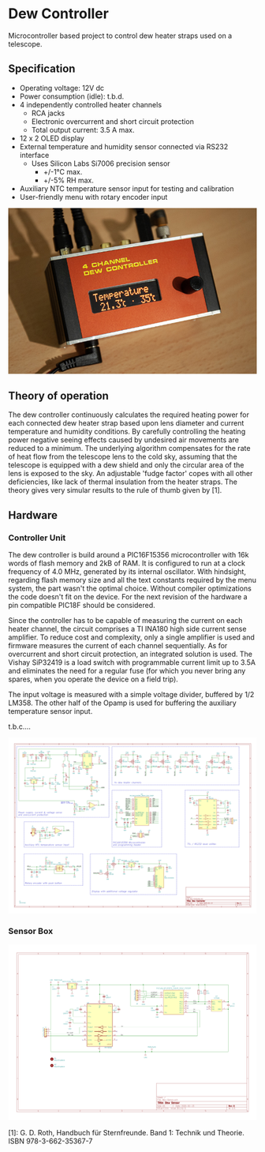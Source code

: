 # Dew Controller

Microcontroller based project to control dew heater straps used on a telescope.

## Specification
* Operating voltage: 12V dc
* Power consumption (idle): t.b.d.
* 4 independently controlled heater channels
  * RCA jacks
  * Electronic overcurrent and short circuit protection
  * Total output current: 3.5 A max.
* 12 x 2 OLED display
* External temperature and humidity sensor connected via RS232 interface
  * Uses Silicon Labs Si7006 precision sensor
    * +/-1°C max.
    * +/-5% RH max.
* Auxiliary NTC temperature sensor input for testing and calibration
* User-friendly menu with rotary encoder input

![Dew controller](Dew_Controller.jpg)

## Theory of operation
The dew controller continuously calculates the required heating power for each connected dew heater strap based upon lens diameter and current temperature and humidity conditions. By carefully controlling the heating power negative seeing effects caused by undesired air movements are reduced to a minimum.
The underlying algorithm compensates for the rate of heat flow from the telescope lens to the cold sky, assuming that the telescope is equipped with a dew shield and only the circular area of the lens is exposed to the sky. An adjustable 'fudge factor' copes with all other deficiencies, like lack of thermal insulation from the heater straps. The theory gives very simular results to the rule of thumb given by [1].

## Hardware
### Controller Unit
The dew controller is build around a PIC16F15356 microcontroller with 16k words of flash memory and 2kB of RAM. It is configured to run at a clock frequency of 4.0 MHz, generated by its internal oscillator. With hindsight, regarding flash memory size and all the text constants required by the menu system, the part wasn't the optimal choice. Without compiler optimizations the code doesn't fit on the device. For the next revision of the hardware a pin compatible PIC18F should be considered.

Since the controller has to be capable of measuring the current on each heater channel, the circuit comprises a TI INA180 high side current sense amplifier. To reduce cost and complexity, only a single amplifier is used and firmware measures the current of each channel sequentially. As for overcurrent and short circuit protection, an integrated solution is used. The Vishay SiP32419 is a load switch with programmable current limit up to 3.5A and eliminates the need for a regular fuse (for which you never bring any spares, when you operate the device on a field trip).

The input voltage is measured with a simple voltage divider, buffered by 1/2 LM358. The other half of the Opamp is used for buffering the auxiliary temperature sensor input.

t.b.c....

![Schematic Dew Controller](Hardware/Dew-Controller/schematic.png)

### Sensor Box
![Schematic Dew Sensor](Hardware/Dew-Sensor/schematic.png)

[1]: G. D. Roth, Handbuch für Sternfreunde. Band 1: Technik und Theorie. ISBN 978-3-662-35367-7
